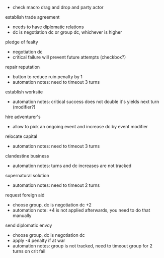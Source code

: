 * check macro drag and drop and party actor

establish trade agreement

* needs to have diplomatic relations
* dc is negotiation dc or group dc, whichever is higher

pledge of fealty

* negotiation dc
* critical failure will prevent future attempts (checkbox?)

repair reputation
* button to reduce ruin penalty by 1
* automation notes: need to timeout 3 turns

establish worksite
* automation notes: critical success does not double it's yields next turn (modifier?)

hire adventurer's
* allow to pick an ongoing event and increase dc by event modifier

relocate capital
* automation notes: need to timeout 3 turns

clandestine business
* automation notes: turns and dc increases are not tracked

supernatural solution
* automation notes: need to timeout 2 turns

request foreign aid
* choose group, dc is negotiation dc +2
* automation note: +4 is not applied afterwards, you need to do that manually

send diplomatic envoy
* choose group, dc is negotiation dc
* apply -4 penalty if at war
* automation notes: group is not tracked, need to timeout group for 2 turns on crit fail